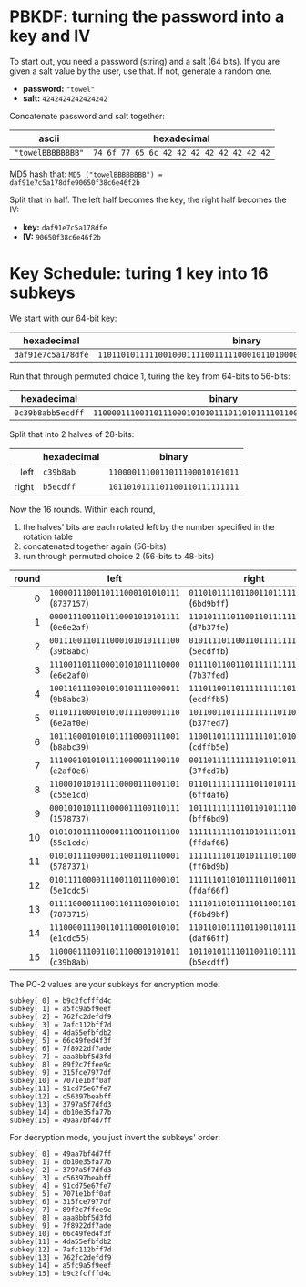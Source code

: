 # PBKDF: turning the password into a key and IV
To start out, you need a password (string) and a salt (64 bits). If you are given a salt value by the user, use that. If not, generate a random one.

* **password:** `"towel"`
* **salt:** `4242424242424242`

Concatenate password and salt together:

| ascii             | hexadecimal |
| ----------------- | ----------- |
| `"towelBBBBBBBB"` |  `74 6f 77 65 6c 42 42 42 42 42 42 42 42`

MD5 hash that:
```MD5 ("towelBBBBBBBB") = daf91e7c5a178dfe90650f38c6e46f2b```

Split that in half. The left half becomes the key, the right half becomes the IV:
* **key:** `daf91e7c5a178dfe`
* **IV:** `90650f38c6e46f2b`

# Key Schedule: turing 1 key into 16 subkeys
We start with our 64-bit key:

| hexadecimal        | binary |
| ------------------ | ------ |
| `daf91e7c5a178dfe` | `1101101011111001000111100111110001011010000101111000110111111110`

Run that through permuted choice 1, turing the key from 64-bits to 56-bits:

| hexadecimal       | binary |
| ----------------- | ------ |
| `0c39b8abb5ecdff` | `11000011100110111000101010111011010111101100110111111111`

Split that into 2 halves of 28-bits:

|       | hexadecimal | binary |
| ----: | ----------- | ------ |
| left  | `c39b8ab`   | `1100001110011011100010101011`
| right | `b5ecdff`   | `1011010111101100110111111111`

Now the 16 rounds. Within each round,
1. the halves' bits are each rotated left by the number specified in the rotation table
2. concatenated together again (56-bits)
3. run through permuted choice 2 (56-bits to 48-bits)

| round | left | right | concatenated | PC-2 |
| ----: | ---- | ----- | ------------ | ---- |
| 0 | `1000011100110111000101010111`<br>(`8737157`) | `0110101111011001101111111111`<br>(`6bd9bff`) | `00000000000000000000000001110110101111011001101111111111`<br>(`087371576bd9bff`) | `000000000000000011111100111111111111110101001100`<br>(`b9c2fcfffd4c`)
| 1 | `0000111001101110001010101111`<br>(`0e6e2af`) | `1101011110110011011111111110`<br>(`d7b37fe`) | `00000000000000000000000011111101011110110011011111111110`<br>(`00e6e2afd7b37fe`) | `000000000000000010011010010111111001111011101111`<br>(`a5fc9a5f9eef`)
| 2 | `0011100110111000101010111100`<br>(`39b8abc`) | `0101111011001101111111111011`<br>(`5ecdffb`) | `00000000000000000000000011000101111011001101111111111011`<br>(`039b8abc5ecdffb`) | `000000000000000011000010110111101111110111111001`<br>(`762fc2defdf9`)
| 3 | `1110011011100010101011110000`<br>(`e6e2af0`) | `0111101100110111111111101101`<br>(`7b37fed`) | `00000000000000000000000000000111101100110111111111101101`<br>(`0e6e2af07b37fed`) | `000000000000000000010001001010111111111101111101`<br>(`7afc112bff7d`)
| 4 | `1001101110001010101111000011`<br>(`9b8abc3`) | `1110110011011111111110110101`<br>(`ecdffb5`) | `00000000000000000000000000111110110011011111111110110101`<br>(`09b8abc3ecdffb5`) | `000000000000000001011110111110111111110110110010`<br>(`4da55efbfdb2`)
| 5 | `0110111000101010111100001110`<br>(`6e2af0e`) | `1011001101111111111011010111`<br>(`b37fed7`) | `00000000000000000000000011101011001101111111111011010111`<br>(`06e2af0eb37fed7`) | `000000000000000010011111111011010100111100111111`<br>(`66c49fed4f3f`)
| 6 | `1011100010101011110000111001`<br>(`b8abc39`) | `1100110111111111101101011110`<br>(`cdffb5e`) | `00000000000000000000000010011100110111111111101101011110`<br>(`0b8abc39cdffb5e`) | `000000000000000000100010110111110111101011011110`<br>(`7f8922df7ade`)
| 7 | `1110001010101111000011100110`<br>(`e2af0e6`) | `0011011111111110110101111011`<br>(`37fed7b`) | `00000000000000000000000001100011011111111110110101111011`<br>(`0e2af0e637fed7b`) | `000000000000000010111011111101011101001111111101`<br>(`aaa8bbf5d3fd`)
| 8 | `1100010101011110000111001101`<br>(`c55e1cd`) | `0110111111111101101011110110`<br>(`6ffdaf6`) | `00000000000000000000000011010110111111111101101011110110`<br>(`0c55e1cd6ffdaf6`) | `000000000000000011000111111111111110111010011100`<br>(`89f2c7ffee9c`)
| 9 | `0001010101111000011100110111`<br>(`1578737`) | `1011111111110110101111011001`<br>(`bff6bd9`) | `00000000000000000000000001111011111111110110101111011001`<br>(`01578737bff6bd9`) | `000000000000000011001110011110010111011111011111`<br>(`315fce7977df`)
| 10 | `0101010111100001110011011100`<br>(`55e1cdc`) | `1111111111011010111101100110`<br>(`ffdaf66`) | `00000000000000000000000011001111111111011010111101100110`<br>(`055e1cdcffdaf66`) | `000000000000000011100001101111111111000010101111`<br>(`7071e1bff0af`)
| 11 | `0101011110000111001101110001`<br>(`5787371`) | `1111111101101011110110011011`<br>(`ff6bd9b`) | `00000000000000000000000000011111111101101011110110011011`<br>(`05787371ff6bd9b`) | `000000000000000001110101111001100111111111100111`<br>(`91cd75e67fe7`)
| 12 | `0101111000011100110111000101`<br>(`5e1cdc5`) | `1111110110101111011001101111`<br>(`fdaf66f`) | `00000000000000000000000001011111110110101111011001101111`<br>(`05e1cdc5fdaf66f`) | `000000000000000010010111101111101010101111111111`<br>(`c56397beabff`)
| 13 | `0111100001110011011100010101`<br>(`7873715`) | `1111011010111101100110111111`<br>(`f6bd9bf`) | `00000000000000000000000001011111011010111101100110111111`<br>(`07873715f6bd9bf`) | `000000000000000010100101111101111101111111010011`<br>(`3797a5f7dfd3`)
| 14 | `1110000111001101110001010101`<br>(`e1cdc55`) | `1101101011110110011011111111`<br>(`daf66ff`) | `00000000000000000000000001011101101011110110011011111111`<br>(`0e1cdc55daf66ff`) | `000000000000000011100011010111111010011101111011`<br>(`db10e35fa77b`)
| 15 | `1100001110011011100010101011`<br>(`c39b8ab`) | `1011010111101100110111111111`<br>(`b5ecdff`) | `00000000000000000000000010111011010111101100110111111111`<br>(`0c39b8abb5ecdff`) | `000000000000000001111011111101001101011111111111`<br>(`49aa7bf4d7ff`)

The PC-2 values are your subkeys for encryption mode:
```
subkey[ 0] = b9c2fcfffd4c
subkey[ 1] = a5fc9a5f9eef
subkey[ 2] = 762fc2defdf9
subkey[ 3] = 7afc112bff7d
subkey[ 4] = 4da55efbfdb2
subkey[ 5] = 66c49fed4f3f
subkey[ 6] = 7f8922df7ade
subkey[ 7] = aaa8bbf5d3fd
subkey[ 8] = 89f2c7ffee9c
subkey[ 9] = 315fce7977df
subkey[10] = 7071e1bff0af
subkey[11] = 91cd75e67fe7
subkey[12] = c56397beabff
subkey[13] = 3797a5f7dfd3
subkey[14] = db10e35fa77b
subkey[15] = 49aa7bf4d7ff
```

For decryption mode, you just invert the subkeys' order:
```
subkey[ 0] = 49aa7bf4d7ff
subkey[ 1] = db10e35fa77b
subkey[ 2] = 3797a5f7dfd3
subkey[ 3] = c56397beabff
subkey[ 4] = 91cd75e67fe7
subkey[ 5] = 7071e1bff0af
subkey[ 6] = 315fce7977df
subkey[ 7] = 89f2c7ffee9c
subkey[ 8] = aaa8bbf5d3fd
subkey[ 9] = 7f8922df7ade
subkey[10] = 66c49fed4f3f
subkey[11] = 4da55efbfdb2
subkey[12] = 7afc112bff7d
subkey[13] = 762fc2defdf9
subkey[14] = a5fc9a5f9eef
subkey[15] = b9c2fcfffd4c
```
